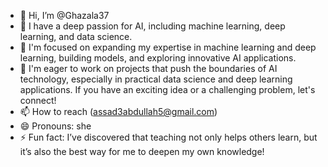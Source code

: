 - 👋 Hi, I’m @Ghazala37
- 👀 I have a deep passion for AI, including machine learning, deep learning, and data science.
- 🌱 I'm focused on expanding my expertise in machine learning and deep learning, building models, and exploring innovative AI applications.
- 💞️  I'm eager to work on projects that push the boundaries of AI technology, especially in practical data science and deep learning applications. If you have an exciting idea or a challenging problem, let's connect!
- 📫 How to reach (assad3abdullah5@gmail.com)
- 😄 Pronouns: she
- ⚡ Fun fact: I’ve discovered that teaching not only helps others learn, but it’s also the best way for me to deepen my own knowledge!

<!---
Ghazala37/Ghazala37 is a ✨ special ✨ repository because its `README.md` (this file) appears on your GitHub profile.
You can click the Preview link to take a look at your changes.
--->
